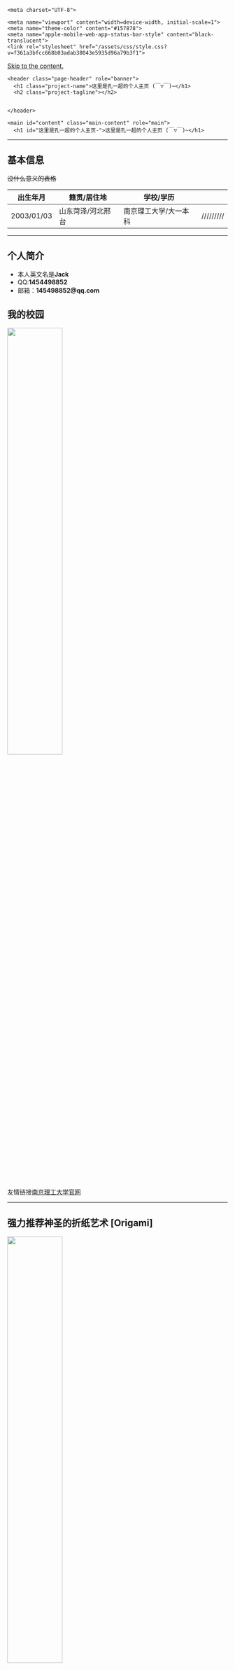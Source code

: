 <!DOCTYPE html>
<html lang="en-US">
  <head>
     <link rel="shortcut icon" type="image/x-icon" href="/favicon.ico?">
    
    
    <meta charset="UTF-8">

<!-- Begin Jekyll SEO tag v2.6.1 -->
<title>这里是孔一超的个人主页 (￣▽￣)~ | Jack-Kong-cyber.github.io</title>
<meta name="generator" content="Jekyll v3.9.0" />
<meta property="og:title" content="这里是孔一超的个人主页 (￣▽￣)~" />
<meta property="og:locale" content="en_US" />
<link rel="canonical" href="https://jack-kong-cyber.github.io/" />
<meta property="og:url" content="https://jack-kong-cyber.github.io/" />
<meta property="og:site_name" content="Jack-Kong-cyber.github.io" />
<script type="application/ld+json">
{"@type":"WebSite","headline":"这里是孔一超的个人主页 (￣▽￣)~","url":"https://jack-kong-cyber.github.io/","name":"Jack-Kong-cyber.github.io","@context":"https://schema.org"}</script>
<!-- End Jekyll SEO tag -->

    <meta name="viewport" content="width=device-width, initial-scale=1">
    <meta name="theme-color" content="#157878">
    <meta name="apple-mobile-web-app-status-bar-style" content="black-translucent">
    <link rel="stylesheet" href="/assets/css/style.css?v=f361a3bfcc668b03adab38043e5935d96a79b3f1">
  </head>
  <body>
    <a id="skip-to-content" href="#content">Skip to the content.</a>

    <header class="page-header" role="banner">
      <h1 class="project-name">这里是孔一超的个人主页 (￣▽￣)~</h1>
      <h2 class="project-tagline"></h2>
      
      
    </header>

    <main id="content" class="main-content" role="main">
      <h1 id="这里是孔一超的个人主页-">这里是孔一超的个人主页 (￣▽￣)~</h1>

<hr />

<h2 id="基本信息">基本信息</h2>

<p><del>没什么意义的表格</del></p>

<table>
  <thead>
    <tr>
      <th>出生年月</th>
      <th>籍贯/居住地</th>
      <th>学校/学历</th>
      <th><img src="http://m.qpic.cn/psc?/V52EhUgX0YboDE1ze2qB0GEYU82zqMdY/ruAMsa53pVQWN7FLK88i5luViB5mYjuVXD7ir6q7waKRwP6jCGSY9wuL8itRoa6t7y1OR0FeqCeUwVfcNznE*9LdWSBUKlbPQM4jEefEUFk!/b&amp;bo=MAAwAAAAAAABByA!&amp;rf=viewer_4" alt="" /></th>
    </tr>
  </thead>
  <tbody>
    <tr>
      <td>2003/01/03</td>
      <td>山东菏泽/河北邢台</td>
      <td>南京理工大学/大一本科</td>
      <td>/////////</td>
    </tr>
  </tbody>
</table>

<hr />

<h2 id="个人简介">个人简介</h2>

<ul>
  <li>本人英文名是<strong>Jack</strong></li>
  <li>QQ:<strong>1454498852</strong></li>
  <li>邮箱：<strong>145498852@qq.com</strong></li>
</ul>

<h2 id="我的校园">我的校园</h2>

<p><img src="http://m.qpic.cn/psc?/V52EhUgX0YboDE1ze2qB0GEYU82zqMdY/ruAMsa53pVQWN7FLK88i5gYaCTmWW5H3wrnmLFjEyJ8jbkT0BTDVEeBkZ26u57CFcKKNqd0uPHC.tdcCunHTZpLRhomaNYKe.NqeYxA.BZg!/b&amp;bo=VQhABgAAAAADBzk!&amp;rf=viewer_4" width="50%" /></p>

<p>友情链接<a href="http://www.njust.edu.cn">南京理工大学官网</a></p>

<hr />

<h2 id="强力推荐神圣的折纸艺术-origami">强力推荐神圣的折纸艺术 [Origami]</h2>

<p><img src="http://m.qpic.cn/psc?/V52EhUgX0YboDE1ze2qB0GEYU82zqMdY/ruAMsa53pVQWN7FLK88i5qszBsPQ1qozyUGmzA9rZWSMk*GofZkG9EcQ6MQd5UXZAucjUF2vWndIG6s7qu3BjbfgVltVuZUFb8vPRvaT6Mg!/b&amp;bo=OAQ4BAAAAAABByA!&amp;rf=viewer_4" width="50%" /></p>

<p><a href="https://baike.baidu.com/item/%E6%97%A5%E6%9C%AC%E6%8A%98%E7%BA%B8/7112245?fr=aladdin">百度百科</a></p>

<blockquote>
  <blockquote>
    <p>折友据点</p>
    <ul>
      <li><del>如果不对齐我可能会死</del></li>
      <li><a href="https://tieba.baidu.com/f?kw=%D5%DB%D6%BD&amp;fr=ala0&amp;tpl=5">折纸吧</a></li>
      <li>微信公众号：搜索“川渝折纸”/“折纸日常”/“折叠之间”</li>
    </ul>
  </blockquote>
</blockquote>

<h2 id="旷工矿工茶馆-"><del>旷工</del>矿工茶馆 <img src="http://m.qpic.cn/psc?/V52EhUgX0YboDE1ze2qB0GEYU82zqMdY/ruAMsa53pVQWN7FLK88i5o7Uhx8gqEd7lZiYeXJKpU*13iZWx85wGMpGfFUyeLL0gpgCPj1C1coFlbOI8TlViAoZTicJr6ifHgcO6*qmduU!/b&amp;bo=oQGhAQAAAAABByA!&amp;rf=viewer_4" width="5%" /></h2>

<ul>
  <li>玩玩小游戏<a href="https://passer-by.com/pacman/">吃豆人</a>【开源】由passer-by.com制作</li>
  <li>直接上<a href="https://www.bilibili.com/">b站</a></li>
  <li><a href="https://ai.binwang.me/couplet/">对对联</a>作者：王斌</li>
  <li><a href="https://www.mcbbs.net">mcbbs</a></li>
  <li>学习它不香嘛==</li>
</ul>

<p><img src="http://m.qpic.cn/psc?/V52EhUgX0YboDE1ze2qB0GEYU82zqMdY/ruAMsa53pVQWN7FLK88i5j9YSBpb31LW*AZ1M7EYzn71uLZf2PKi8dIEWKwkJj53zBVKZiXmYsapXB5Y7rdh0Bsnxz9s0BezTYKLD*MgGSg!/b&amp;bo=ngDqAAAAAAACB1c!&amp;rf=viewer_4" width="30%" /></p>

<p>本人的<a href="https://github.com/Jack-Kong-cyber">GitHub Page</a> <img src="http://m.qpic.cn/psc?/V52EhUgX0YboDE1ze2qB0GEYU82zqMdY/ruAMsa53pVQWN7FLK88i5lSpx.7I9KM7udYxDnkLgRhrWFJ2g7vcmMNeQXdMCr1SXd.88jVhMD.ImXIkIFwhEwJOIzov8Q1mOdku2uG4rZs!/b&amp;bo=gAJ*AgAAAAABB98!&amp;rf=viewer_4" width="5%" /></p>


      <footer class="site-footer">
        
        <span class="site-footer-credits">This page was generated by <a href="https://pages.github.com">GitHub Pages</a>.</span>
      </footer>
    </main>
  </body>
</html>
